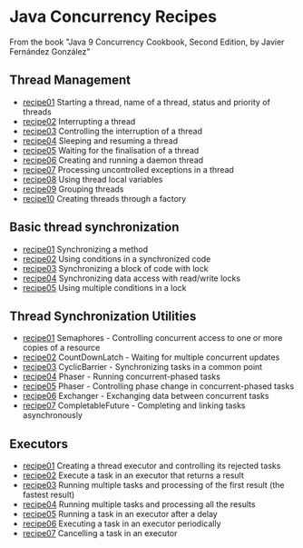 # Java Concurrency Recipes

From the book "Java 9 Concurrency Cookbook, Second Edition, by Javier Fernández González"

## Thread Management

* [recipe01](/src/main/java/javathreads/threadmanagement/recipe01/) Starting a thread, name of a thread, status and priority of threads
* [recipe02](/src/main/java/javathreads/threadmanagement/recipe02/) Interrupting a thread
* [recipe03](/src/main/java/javathreads/threadmanagement/recipe03/) Controlling the interruption of a thread
* [recipe04](/src/main/java/javathreads/threadmanagement/recipe04/) Sleeping and resuming a thread
* [recipe05](/src/main/java/javathreads/threadmanagement/recipe05/) Waiting for the finalisation of a thread
* [recipe06](/src/main/java/javathreads/threadmanagement/recipe06/) Creating and running a daemon thread
* [recipe07](/src/main/java/javathreads/threadmanagement/recipe07/) Processing uncontrolled exceptions in a thread
* [recipe08](/src/main/java/javathreads/threadmanagement/recipe08/) Using thread local variables
* [recipe09](/src/main/java/javathreads/threadmanagement/recipe09/) Grouping threads
* [recipe10](/src/main/java/javathreads/threadmanagement/recipe10/) Creating threads through a factory

## Basic thread synchronization

* [recipe01](/src/main/java/javathreads/basicsynchronization/recipe01/) Synchronizing a method
* [recipe02](/src/main/java/javathreads/basicsynchronization/recipe02/) Using conditions in a synchronized code
* [recipe03](/src/main/java/javathreads/basicsynchronization/recipe03/) Synchronizing a block of code with lock
* [recipe04](/src/main/java/javathreads/basicsynchronization/recipe04/) Synchronizing data access with read/write locks
* [recipe05](/src/main/java/javathreads/basicsynchronization/recipe05/) Using multiple conditions in a lock

## Thread Synchronization Utilities

* [recipe01](/src/main/java/javathreads/synchronizationutilities/recipe01/) Semaphores - Controlling concurrent access to one or more copies of a resource
* [recipe02](/src/main/java/javathreads/synchronizationutilities/recipe02/) CountDownLatch - Waiting for multiple concurrent updates
* [recipe03](/src/main/java/javathreads/synchronizationutilities/recipe03/) CyclicBarrier - Synchronizing tasks in a common point
* [recipe04](/src/main/java/javathreads/synchronizationutilities/recipe04/) Phaser - Running concurrent-phased tasks
* [recipe05](/src/main/java/javathreads/synchronizationutilities/recipe05/) Phaser - Controlling phase change in concurrent-phased tasks
* [recipe06](/src/main/java/javathreads/synchronizationutilities/recipe06/) Exchanger - Exchanging data between concurrent tasks
* [recipe07](/src/main/java/javathreads/synchronizationutilities/recipe07/) CompletableFuture - Completing and linking tasks asynchronously

## Executors

* [recipe01](/src/main/java/javathreads/executors/recipe01/)  Creating a thread executor and controlling its rejected tasks
* [recipe02](/src/main/java/javathreads/executors/recipe02/) Execute a task in an executor that returns a result
* [recipe03](/src/main/java/javathreads/executors/recipe03/) Running multiple tasks and processing of the first result (the fastest result)
* [recipe04](/src/main/java/javathreads/executors/recipe04/) Running multiple tasks and processing all the results
* [recipe05](/src/main/java/javathreads/executors/recipe05/) Running a task in an executor after a delay
* [recipe06](/src/main/java/javathreads/executors/recipe06/) Executing a task in an executor periodically
* [recipe07](/src/main/java/javathreads/executors/recipe07/) Cancelling a task in an executor